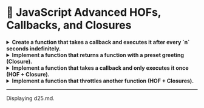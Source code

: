 
# 📜 JavaScript Advanced HOFs, Callbacks, and Closures

<details>
  <summary><strong>Create a function that takes a callback and executes it after every `n` seconds indefinitely.</strong></summary>

  ```js
  function repeatFunction(callback, interval) {
      setInterval(callback, interval * 1000);
  }

  // Example usage
  repeatFunction(() => console.log("Repeating..."), 2); 
  // Logs "Repeating..." every 2 seconds
  ```
</details>

<details>
  <summary><strong>Implement a function that returns a function with a preset greeting (Closure).</strong></summary>

  ```js
  function greetUser(greeting) {
      return function (name) {
          return `${greeting}, ${name}!`;
      };
  }

  // Example usage
  const greetHello = greetUser("Hello");
  console.log(greetHello("Alice")); // "Hello, Alice!"
  console.log(greetHello("Bob"));   // "Hello, Bob!"
  ```
</details>

<details>
  <summary><strong>Implement a function that takes a callback and only executes it once (HOF + Closure).</strong></summary>

  ```js
  function once(fn) {
      let executed = false;
      return function (...args) {
          if (!executed) {
              executed = true;
              return fn(...args);
          }
      };
  }

  // Example usage
  const init = once(() => console.log("Initialized!"));
  init(); // "Initialized!"
  init(); // (No output)
  ```
</details>

<details>
  <summary><strong>Implement a function that throttles another function (HOF + Closures).</strong></summary>

  ```js
  function throttle(fn, delay) {
      let lastCall = 0;
      return function (...args) {
          let now = Date.now();
          if (now - lastCall >= delay) {
              lastCall = now;
              fn(...args);
          }
      };
  }

  // Example usage
  const throttledFn = throttle(() => console.log("Throttled Execution"), 2000);
  throttledFn();
  throttledFn();
  throttledFn(); // Only executes the first call, others are ignored until 2 sec passes
  ```
</details>

---
Displaying d25.md.